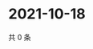 # 2021-10-18

共 0 条

<!-- BEGIN WEIBO -->
<!-- 最后更新时间 Mon Oct 18 2021 10:01:07 GMT+0800 (China Standard Time) -->

<!-- END WEIBO -->
